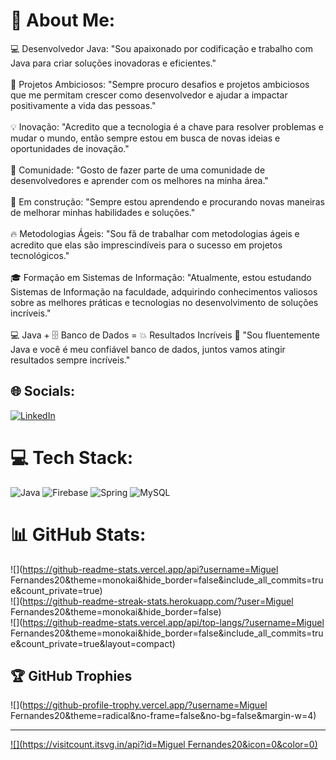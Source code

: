 # 💫 About Me:
💻 Desenvolvedor Java: "Sou apaixonado por codificação e trabalho com Java para criar soluções inovadoras e eficientes."<br><br>🚀 Projetos Ambiciosos: "Sempre procuro desafios e projetos ambiciosos que me permitam crescer como desenvolvedor e ajudar a impactar positivamente a vida das pessoas."<br><br>💡 Inovação: "Acredito que a tecnologia é a chave para resolver problemas e mudar o mundo, então sempre estou em busca de novas ideias e oportunidades de inovação."<br><br>💬 Comunidade: "Gosto de fazer parte de uma comunidade de desenvolvedores e aprender com os melhores na minha área."<br><br>🚧 Em construção: "Sempre estou aprendendo e procurando novas maneiras de melhorar minhas habilidades e soluções."<br><br>🔥 Metodologias Ágeis: "Sou fã de trabalhar com metodologias ágeis e acredito que elas são imprescindíveis para o sucesso em projetos tecnológicos."<br><br>🎓 Formação em Sistemas de Informação: "Atualmente, estou estudando Sistemas de Informação na faculdade, adquirindo conhecimentos valiosos sobre as melhores práticas e tecnologias no desenvolvimento de soluções incríveis."<br><br>💻 Java + 🗄️ Banco de Dados = 💥 Resultados Incríveis 🚀 "Sou fluentemente Java e você é meu confiável banco de dados, juntos vamos atingir resultados sempre incríveis."


## 🌐 Socials:
[![LinkedIn](https://img.shields.io/badge/LinkedIn-%230077B5.svg?logo=linkedin&logoColor=white)](https://linkedin.com/in/https://www.linkedin.com/in/miguel-fernandes-7151b614a/) 

# 💻 Tech Stack:
![Java](https://img.shields.io/badge/java-%23ED8B00.svg?style=for-the-badge&logo=java&logoColor=white) ![Firebase](https://img.shields.io/badge/firebase-%23039BE5.svg?style=for-the-badge&logo=firebase) ![Spring](https://img.shields.io/badge/spring-%236DB33F.svg?style=for-the-badge&logo=spring&logoColor=white) ![MySQL](https://img.shields.io/badge/mysql-%2300f.svg?style=for-the-badge&logo=mysql&logoColor=white)
# 📊 GitHub Stats:
![](https://github-readme-stats.vercel.app/api?username=Miguel Fernandes20&theme=monokai&hide_border=false&include_all_commits=true&count_private=true)<br/>
![](https://github-readme-streak-stats.herokuapp.com/?user=Miguel Fernandes20&theme=monokai&hide_border=false)<br/>
![](https://github-readme-stats.vercel.app/api/top-langs/?username=Miguel Fernandes20&theme=monokai&hide_border=false&include_all_commits=true&count_private=true&layout=compact)

## 🏆 GitHub Trophies
![](https://github-profile-trophy.vercel.app/?username=Miguel Fernandes20&theme=radical&no-frame=false&no-bg=false&margin-w=4)

---
[![](https://visitcount.itsvg.in/api?id=Miguel Fernandes20&icon=0&color=0)](https://visitcount.itsvg.in)

<!-- Proudly created with GPRM ( https://gprm.itsvg.in 
